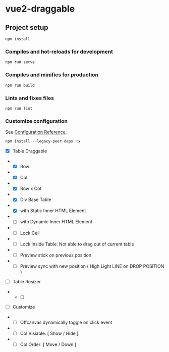 # vue2-draggable

## Project setup
```
npm install
```

### Compiles and hot-reloads for development
```
npm run serve
```

### Compiles and minifies for production
```
npm run build
```

### Lints and fixes files
```
npm run lint
```

### Customize configuration
See [Configuration Reference](https://cli.vuejs.org/config/).



```js
npm install --legacy-peer-deps 👈
```

- [x] Table Draggable 
- - [x] Row
- - [x] Col
- - [x] Row x Col
- - [x] Div Base Table
- - [x] with Static Inner HTML Element
- - [ ] with Dynamic Inner HTML Element
- - [ ] Lock Cell
- - [ ] Lock inside Table: Not able to drag out of current table
- - [ ] Preview stick on previous position 
- - [ ] Preview sync with new position ( High Light LINE on DROP POSITION )

- [ ] Table Resizer
- - [ ]


- [ ] Customize
- - [ ] Offcanvas dynamically toggle on click event
- - [ ] Col Visiable: [ Show / Hide ]
- - [ ] Col Order: [ Move / Down ]